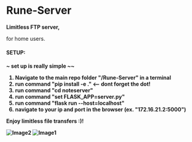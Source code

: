 # Rune-Server


<b>Limitless FTP server,</b>

for home users.

<h4>SETUP:<h4>

~ set up is really simple ~~

1. Navigate to the main repo folder "/Rune-Server" in a terminal
2. run command "pip install -e ."   <-- dont forget the dot!
3. run command "cd noteserver"
4. run command "set FLASK_APP=server.py"
5. run command "flask run --host=localhost"
6. navigate to your ip and port in the browser (ex. "172.16.21.2:5000")


Enjoy limitless file transfers :)!

![Image2](https://cdn.discordapp.com/attachments/533758714805616680/651606553430065227/unknown.png)
![Image1](https://cdn.discordapp.com/attachments/533758714805616680/651606345455501332/unknown.png)

